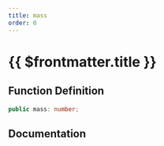 ```yaml
---
title: mass
order: 0
---
```


# {{ $frontmatter.title }}

## Function Definition

```ts
public mass: number;
```

## Documentation

<!--@include: ./parts/mass.md-->
